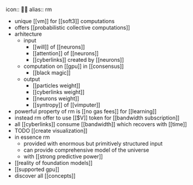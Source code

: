 icon:: 🖖🏽
alias:: rm

- unique [[vm]] for [[soft3]] computations
- offers [[probabilistic collective computations]]
- arhitecture
	- input
		- [[will]] of [[neurons]]
		- [[attention]] of [[neurons]]
		- [[cyberlinks]] created by [[neurons]]
	- computation on [[gpu]] in [[consensus]]
		- [[black magic]]
	- output
		- [[particles weight]]
		- [[cyberlinks weight]]
		- [[neurons weight]]
		- [[syntropy]] of [[vimputer]]
- powerful property of rm is [[no gas fees]] for [[learning]]
- instead rm offer to use [[$V]] token for [[bandwidth subscription]]
- all [[cyberlinks]] consume [[bandwidth]] which recovers with [[time]]
- TODO [[create visualization]]
- in essence rm
	- provided with enormous but primitively structured input
	- can provide comprehensive model of the universe
	- with [[strong predictive power]]
- [[reality of foundation models]]
- [[supported gpu]]
- discover all [[concepts]]